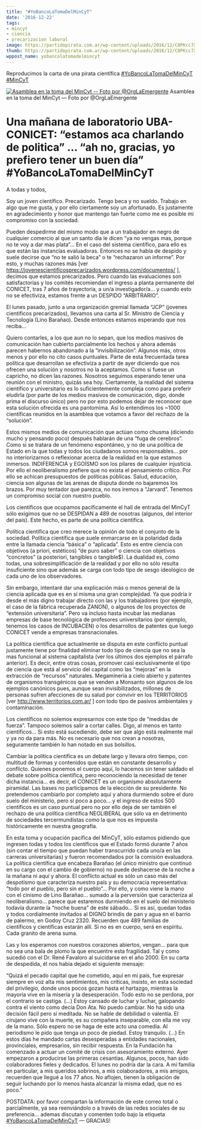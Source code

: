 ```yaml
---
title: "#YoBancoLaTomaDelMinCyT"
date: '2016-12-22'
tags:
- mincyt
- ciencia
- precarizacion laboral
image: https://partidopirata.com.ar/wp-content/uploads/2016/12/C0PKcc7XAAMsNvN.jpglarge-1024x616.jpe
thumb: https://partidopirata.com.ar/wp-content/uploads/2016/12/C0PKcc7XAAMsNvN.jpglarge-150x150.jpe
wppost_name: yobancolatomadelmincyt
---
```



Reproducimos la carta de una pirata científica
[\#YoBancoLaTomaDelMinCyT](https://twitter.com/hashtag/YoBancoLaTomaDelMinCyT)
[\#MinCyT](https://twitter.com/hashtag/MinCyT)


[![Asamblea en la toma del MinCyt -- Foto por
@OrgLaEmergente](http://partidopirata.com.ar/wp-content/uploads/2016/12/C0PKcc7XAAMsNvN.jpglarge-1024x616.jpe)](https://twitter.com/OrgLaEmergente/status/811715840173363200)
Asamblea en la toma del MinCyt — Foto por @OrgLaEmergente


Una mañana de laboratorio UBA-CONICET: “estamos aca charlando de politica” … “ah no, gracias, yo prefiero tener un buen día” \#YoBancoLaTomaDelMinCyT
=====================================================================================================================================================

A todas y todos,

Soy un joven científico. Precarizado. Tengo beca y no sueldo. Trabajo en
algo que me gusta, y por ello ciertamente soy un afortunado. Es
justamente en agradecimiento y honor que mantengo tan fuerte como me es
posible mi compromiso con la sociedad.

Pueden despedirme del mismo modo que a un trabajador en negro de
cualquier comercio al que un santo día le dicen “ya no vengas mas,
porque no te voy a dar mas plata”… En el caso del sistema científico,
para ello es que están las instancias evaluadoras. Entonces no se habla
de despido y suele decirse que “no te salió la beca” o te “rechazaron un
informe”. Por esto, y muchas razones más \[ver
<https://jovenescientificosprecarizados.wordpress.com/documentos/> \],
decimos que estamos precarizados. Pero cuando las evaluaciones son
satisfactorias y los comités recomiendan el ingreso a planta permanente
del CONICET, tras 7 años de trayectoria, a un/a investigador/a… y cuando
esto no se efectiviza, estamos frente a un DESPIDO “ARBITRARIO”.

El lunes pasado, junto a una organización gremial llamada “JCP” (jovenes
cientificos precarizados), llevamos una carta al Sr. Ministro de Ciencia
y Tecnología (Lino Barañao). Desde entonces estamos esperando que nos
reciba…

Quiero contarles, a los que aun no lo sepan, que los medios masivos de
comunicación han cubierto parcialmente los hechos y ahora además parecen
habernos abandonado a la “invisibilización”. Algunos más, otros menos y
por ello no cito casos puntuales. Parte de esta frecuentada tarea
política que desarrollan se efectiviza a partir de ayer diciendo que nos
ofrecen una solución y nosotros no la aceptamos. Como si fuese un
capricho, no dicen las razones. Nosotros seguimos esperando tener una
reunión con el ministro, quizás sea hoy. Ciertamente, la realidad del
sistema cientifico y universitario es lo suficientemente compleja como
para preferir eludirla (por parte de los medios masivos de comunicación,
digo, donde prima el discurso único) pero no por esto podemos dejar de
reconocer que esta solución ofrecida es una pantomima. Así lo entendimos
los \~1000 científicas reunidos en la asamblea que votamos a favor del
rechazo de la “solución”.

Estos mismos medios de comunicación que actúan como chusma (diciendo
mucho y pensando poco) después hablarán de una “fuga de cerebros”. Como
si se tratara de un fenómeno espontáneo, y no de una política de Estado
en la que todas y todos los ciudadanos somos responsables… por no
interiorizarnos o reflexionar acerca de la realidad en la que estamos
inmersos. INDIFERENCIA y EGOÍSMO son los pilares de cualquier
injusticia. Por ello el neoliberalismo prefiere que no exista el
pensamiento crítico. Por ello se achican presupuestos de políticas
públicas. Salud, educación, ciencia son algunas de las arenas de disputa
donde no bajaremos los brazos. Por muy tentador que parezca, no nos
iremos a “Jarvard”. Tenemos un compromiso social con nuestro pueblo.

Los científicos que ocupamos pacíficamente el hall de entrada del MinCyT
sólo exigimos que no se DESPIDAN a 489 de nosotras (algunos, del
interior del país). Este hecho, es parte de una política científica.

Política científica que creo merece la opinión de todo el conjunto de la
sociedad. Política científica que suele enmarcarse en la polaridad dada
entre la llamada ciencia “básica” o “aplicada”. Esto es entre ciencia
con objetivos (a priori, estéticos) “de puro saber” o ciencia con
objetivos “concretos” (a posteriori, tangibles o tangible\$). La
dualidad es, como todas, una sobresimplificación de la realidad y por
ello no sólo resulta insuficiente sino que además se carga con todo tipo
de sesgo ideológico de cada uno de los observadores.

Sin embargo, intentaré dar una explicación más o menos general de la
ciencia aplicada que es en sí misma una gran complejidad. Ya que podría
ir desde el más digno trabajar directo con las y los trabajadores (por
ejemplo, el caso de la fábrica recuperada ZANON), o algunos de los
proyectos de “extensión universitaria”. Pero va incluso hasta incubar
las medianas empresas de base tecnológica de profesores universitarios
(por ejemplo, tenemos los casos de INCUBACEN) o los desarrollos de
patentes que luego CONICET vende a empresas transnacionales.

La política científica que actualmente se disputa en este conflicto
puntual justamente tiene por finalidad eliminar todo tipo de ciencia que
no sea la mas funcional al sistema capitalista (ver los últimos dos
ejemplos el párrafo anterior). Es decir, entre otras cosas, promover
casi exclusivamente el tipo de ciencia que está al servicio del capital
como las “mejoras” en la extracción de “recursos” naturales. Megaminería
a cielo abierto y patentes de organismos transgénicos que se venden a
Monsanto son algunos de los ejemplos canónicos pues, aunque sean
invisibilizados, millones de personas sufren afecciones de su salud por
convivir en los TERRITORIOS \[ver <http://www.territorios.com.ar/> \]
con todo tipo de pasivos ambientales y contaminación.

Los científicos no solemos expresarnos con este tipo de “medidas de
fuerza”. Tampoco solemos salir a cortar calles. Digo, al menos en tanto
científicos… Si esto está sucediendo, debe ser que algo está realmente
mal y ya no da para más. No es necesario que nos crean a nosotras,
seguramente también lo han notado en sus bolsillos.

Cambiar la política científica es un debate largo y llevara otro tiempo,
con multitud de formas y contenidos que están en constante desarrollo y
conflicto. Quienes ponemos el cuerpo aquí, lo hacemos sin tener saldado
el debate sobre política científica, pero reconociendo la necesidad de
tener dicha instancia… es decir, el CONICET es un organismo
absolutamente piramidal. Las bases no participamos de la elección de su
presidente. No pretendemos cambiarlo por completo aquí y ahora durmiendo
sobre el duro suelo del ministerio, pero sí poco a poco… y el ingreso de
estos 500 científicos es un caso puntual pero no por ello deja de ser
también el rechazo de una política científica NEOLIBERAL que sólo va en
detrimento de sociedades tercermundistas como la que nos es impuesta
históricamente en nuestra geografía.

En esta toma y ocupación pacífica del MinCyT, sólo estamos pidiendo que
ingresen todas y todos los científicos que el Estado formó durante 7
años (sin contar el tiempo que puedan haber transcurrido cada uno/a en
las carreras universitarias) y fueron recomendados por la comisión
evaluadora. La política científica que encabeza Barañao (el único
ministro que continuó en su cargo con el cambio de gobierno) no puede
deshacerse de la noche a la mañana ni aquí y ahora. El conflicto actual
es sólo un caso más del despotismo que caracteriza nuestro país y su
democracia representativa: “todo por el pueblo, pero sin el pueblo”… Por
ello, y como viene la mano con el cinismo de Lino Barañao… sumado a la
perversión que caracteriza al neoliberalismo… parece que estaremos
durmiendo en el suelo del ministerio todavía durante la “noche buena” de
este sábado… Si es así, quedan todas y todos cordialmente invitados al
DIGNO brindis de pan y agua en el barrio de palermo, en Godoy Cruz 2320.
Recuerden que 489 familias de científicos y científicas estarán allí. Si
no es en cuerpo, será en espíritu. Cada granito de arena suma.

Las y los esperamos con nuestros corazones abiertos, vengan… para que no
sea una bala de plomo la que encuentre esta fragilidad. Tal y como
sucedió con el Dr. René Favaloro al suicidarse en el año 2000. En su
carta de despedida, él nos había dejado el siguiente mensaje:

“Quizá el pecado capital que he cometido, aquí en mí país, fue expresar
siempre en voz alta mis sentimientos, mis críticas, insisto, en esta
sociedad del privilegio, donde unos pocos gozan hasta el hartazgo,
mientras la mayoría vive en la miseria y la desesperación. Todo esto no
se perdona, por el contrario se castiga. (…) Estoy cansado de luchar y
luchar, galopando contra el viento como decía Don Ata. No puedo cambiar.
No ha sido una decisión fácil pero sí meditada. No se hable de debilidad
o valentía. El cirujano vive con la muerte, es su compañera inseparable,
con ella me voy de la mano. Sólo espero no se haga de este acto una
comedia. Al periodismo le pido que tenga un poco de piedad. Estoy
tranquilo. (…) En estos días he mandado cartas desesperadas a entidades
nacionales, provinciales, empresarios, sin recibir respuesta. En la
Fundación ha comenzado a actuar un comité de crisis con asesoramiento
externo. Ayer empezaron a producirse las primeras cesantías. Algunos,
pocos, han sido colaboradores fieles y dedicados. El lunes no podría dar
la cara. A mí familia en particular, a mis queridos sobrinos, a mis
colaboradores, a mis amigos, recuerden que llegué a los 77 años. No
aflojen, tienen la obligación de seguir luchando por lo menos hasta
alcanzar la misma edad, que no es poco.”

POSTDATA: por favor compartan la información de este correo total o
parcialmente, ya sea reenviándolo o a través de las redes sociales de su
preferencia… ademas discutan y comenten todo bajo la etiqueta
[\#YoBancoLaTomaDelMinCyT](https://twitter.com/hashtag/YoBancoLaTomaDelMinCyT)
— GRACIAS!

